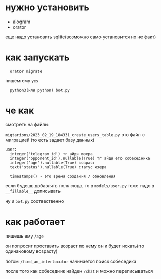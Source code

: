 # нужно установить
* aiogram
* orator

еще надо установить sqlite(возможно само установится но не факт)

# как запускать
```
  orator migrate
```

пишем ему `yes`

```
  python3(или python) bot.py
```

# че как
смотреть на файлы:

`migtarions/2023_02_19_184331_create_users_table.py`
это файл с миграцией (то есть задает базу данных)

```
user:
  integer('telegram_id') тг айди юзера
  integer('opponent_id').nullable(True) тг айди его собеседника
  integer('age').nullable(True) возраст
  text('status').nullable(True) статус юзера

  timestamps() - это время создания / обновления
```

если будешь добавлять поля сюда, то в `models/user.py` тоже надо в `__fillable__` дописывать

ну и `bot.py` соотвественно
# как работает
пишешь ему `/age`

он попросит проставить возраст
по нему он и будет искать(по одинаковому возрасту)

потом `/find_an_interlocutor`
начинается поиск собеседика

после того как собеседник найден `/chat` и можно переписываться

